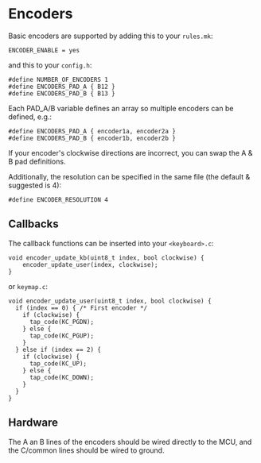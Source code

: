 # Encoders

Basic encoders are supported by adding this to your `rules.mk`:

    ENCODER_ENABLE = yes

and this to your `config.h`:

    #define NUMBER_OF_ENCODERS 1
    #define ENCODERS_PAD_A { B12 }
    #define ENCODERS_PAD_B { B13 }

Each PAD_A/B variable defines an array so multiple encoders can be defined, e.g.:

    #define ENCODERS_PAD_A { encoder1a, encoder2a }
    #define ENCODERS_PAD_B { encoder1b, encoder2b }

If your encoder's clockwise directions are incorrect, you can swap the A & B pad definitions.

Additionally, the resolution can be specified in the same file (the default & suggested is 4):

    #define ENCODER_RESOLUTION 4

## Callbacks

The callback functions can be inserted into your `<keyboard>.c`:

    void encoder_update_kb(uint8_t index, bool clockwise) {
        encoder_update_user(index, clockwise);
    }

or `keymap.c`:

    void encoder_update_user(uint8_t index, bool clockwise) {
      if (index == 0) { /* First encoder */
        if (clockwise) {
          tap_code(KC_PGDN);
        } else {
          tap_code(KC_PGUP);
        }
      } else if (index == 2) {
        if (clockwise) {
          tap_code(KC_UP);
        } else {
          tap_code(KC_DOWN);
        }
      }
    }

## Hardware

The A an B lines of the encoders should be wired directly to the MCU, and the C/common lines should be wired to ground.
